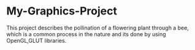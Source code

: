 # My-Graphics-Project
This project describes the pollination of a flowering plant through a bee, which is a common process in the nature and its done by using OpenGL,GLUT libraries.
